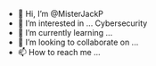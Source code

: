- 👋 Hi, I’m @MisterJackP
- 👀 I’m interested in ... Cybersecurity
- 🌱 I’m currently learning ...
- 💞️ I’m looking to collaborate on ...
- 📫 How to reach me ...

<!---
MisterJackP/MisterJackP is a ✨ special ✨ repository because its `README.md` (this file) appears on your GitHub profile.
You can click the Preview link to take a look at your changes.
--->
